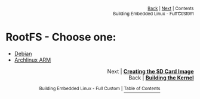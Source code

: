 <p align="right"><sup><a href="Building-the-Kernel.md">Back</a> | <a href="Building-the-SD-Card-image.md">Next</a> | </sup><a href="../README.md#getting-started"><sup>Contents</sup></a>
<br/>
<sup>Building Embedded Linux - Full Custom</sup></p>

# RootFS - Choose one:

- [Debian](Debian-Root-File-System.md)
- [Archlinux ARM](Archlinux-ARM-Root-File-System.md)

<p align="right">Next | <b><a href="Building-the-SD-Card-image.md">Creating the SD Card Image</a></b>
<br/>
Back | <b><a href="Building-the-Kernel.md">Building the Kernel</a></p>
</b><p align="center"><sup>Building Embedded Linux - Full Custom | </sup><a href="../README.md#building-embedded-linux---full-custom"><sup>Table of Contents</sup></a></p>
